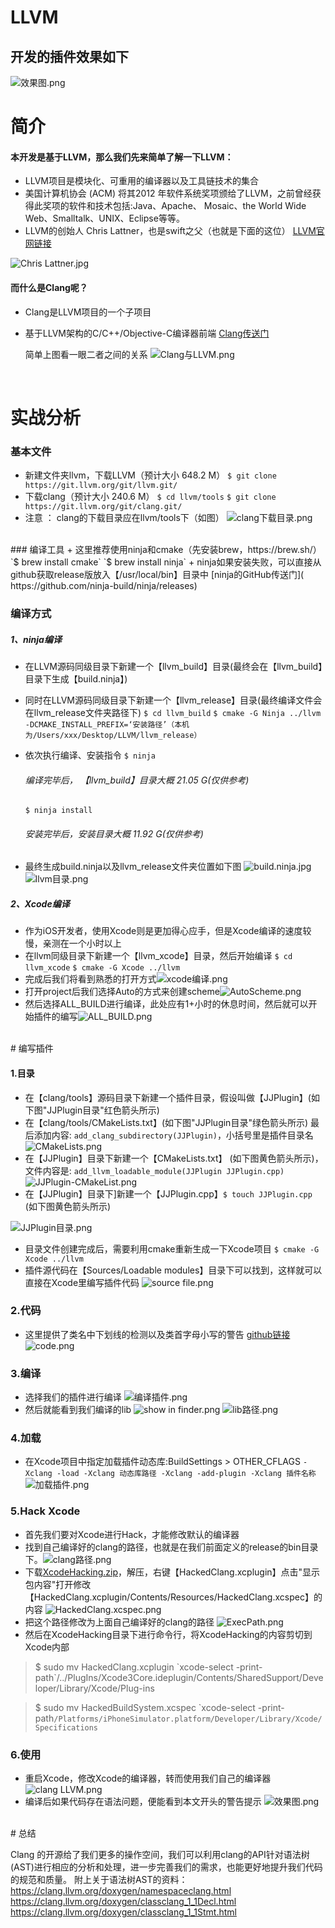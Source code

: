 # LLVM

 ## 开发的插件效果如下
![效果图.png](https://upload-images.jianshu.io/upload_images/3350266-ced03a5f6e5818e7.png?imageMogr2/auto-orient/strip%7CimageView2/2/w/1240)



# 简介

#### 本开发是基于LLVM，那么我们先来简单了解一下LLVM：
+ LLVM项目是模块化、可重用的编译器以及工具链技术的集合
+ 美国计算机协会 (ACM) 将其2012 年软件系统奖项颁给了LLVM，之前曾经获得此奖项的软件和技术包括:Java、Apache、 Mosaic、the World Wide Web、Smalltalk、UNIX、Eclipse等等。
+ LLVM的创始人 Chris Lattner，也是swift之父（也就是下面的这位） 
 [LLVM官网链接](https://llvm.org)

![Chris Lattner.jpg](https://upload-images.jianshu.io/upload_images/3350266-4c3207bd5dfa2746.jpg?imageMogr2/auto-orient/strip%7CimageView2/2/w/1240)
<br>

#### 而什么是Clang呢？
+ Clang是LLVM项目的一个子项目
+ 基于LLVM架构的C/C++/Objective-C编译器前端
[Clang传送门](http://clang.llvm.org/)

  简单上图看一眼二者之间的关系
![Clang与LLVM.png](https://upload-images.jianshu.io/upload_images/3350266-35568ab560601311.png?imageMogr2/auto-orient/strip%7CimageView2/2/w/1240)
<br>

# 实战分析

### 基本文件
+ 新建文件夹llvm，下载LLVM（预计大小 648.2 M）
`$ git clone https://git.llvm.org/git/llvm.git/`
+ 下载clang（预计大小 240.6 M）
`$ cd llvm/tools`
`$ git clone https://git.llvm.org/git/clang.git/`
+ 注意 ：
clang的下载目录应在llvm/tools下（如图）
![clang下载目录.png](https://upload-images.jianshu.io/upload_images/3350266-e7e42a014a284518.png?imageMogr2/auto-orient/strip%7CimageView2/2/w/1240)
<br>
### 编译工具
+ 这里推荐使用ninja和cmake（先安装brew，https://brew.sh/）
`$ brew install cmake`
`$ brew install ninja`
+ ninja如果安装失败，可以直接从github获取release版放入【/usr/local/bin】目录中
[ninja的GitHub传送门]( https://github.com/ninja-build/ninja/releases)

### 编译方式
##### 1、ninja编译
+ 在LLVM源码同级目录下新建一个【llvm_build】目录(最终会在【llvm_build】目录下生成【build.ninja】)
+ 同时在LLVM源码同级目录下新建一个【llvm_release】目录(最终编译文件会在llvm_release文件夹路径下)
`$ cd llvm_build`
`$ cmake -G Ninja ../llvm -DCMAKE_INSTALL_PREFIX=‘安装路径’（本机为/Users/xxx/Desktop/LLVM/llvm_release）`

+ 依次执行编译、安装指令
`$ ninja` 
  ###### 编译完毕后， 【llvm_build】目录大概 21.05 G(仅供参考)

  `$ ninja install`
  ###### 安装完毕后，安装目录大概 11.92 G(仅供参考)

+ 最终生成build.ninja以及llvm_release文件夹位置如下图
![build.ninja.jpg](https://upload-images.jianshu.io/upload_images/3350266-8df6aa029923fdee.jpg?imageMogr2/auto-orient/strip%7CimageView2/2/w/1240)
![llvm目录.png](https://upload-images.jianshu.io/upload_images/3350266-1e4e1e45537e2d32.png?imageMogr2/auto-orient/strip%7CimageView2/2/w/1240)

##### 2、Xcode编译
+ 作为iOS开发者，使用Xcode则是更加得心应手，但是Xcode编译的速度较慢，亲测在一个小时以上
+ 在llvm同级目录下新建一个【llvm_xcode】目录，然后开始编译
`$ cd llvm_xcode`
`$ cmake -G Xcode ../llvm`
+ 完成后我们将看到熟悉的打开方式![xcode编译.png](https://upload-images.jianshu.io/upload_images/3350266-458f749ccaa76512.png?imageMogr2/auto-orient/strip%7CimageView2/2/w/1240)
+ 打开project后我们选择Auto的方式来创建scheme![AutoScheme.png](https://upload-images.jianshu.io/upload_images/3350266-48ca5716ceff7961.png?imageMogr2/auto-orient/strip%7CimageView2/2/w/1240)
+ 然后选择ALL_BUILD进行编译，此处应有1+小时的休息时间，然后就可以开始插件的编写![ALL_BUILD.png](https://upload-images.jianshu.io/upload_images/3350266-ceedb81497a84a79.png?imageMogr2/auto-orient/strip%7CimageView2/2/w/1240)

<br>
# 编写插件

#### 1.目录
+ 在【clang/tools】源码目录下新建一个插件目录，假设叫做【JJPlugin】(如下图"JJPlugin目录"红色箭头所示)
+ 在【clang/tools/CMakeLists.txt】(如下图"JJPlugin目录"绿色箭头所示) 最后添加内容: `add_clang_subdirectory(JJPlugin)`，小括号里是插件目录名
![CMakeLists.png](https://upload-images.jianshu.io/upload_images/3350266-7d43922d9dfde0bb.png?imageMogr2/auto-orient/strip%7CimageView2/2/w/1240)
+ 在【JJPlugin】目录下新建一个【CMakeLists.txt】 (如下图黄色箭头所示)，文件内容是: `add_llvm_loadable_module(JJPlugin JJPlugin.cpp)`
![JJPlugin-CMakeList.png](https://upload-images.jianshu.io/upload_images/3350266-1ae6b9060be33271.png?imageMogr2/auto-orient/strip%7CimageView2/2/w/1240)
+ 在【JJPlugin】目录下]新建一个【JJPlugin.cpp】`$ touch JJPlugin.cpp` (如下图黄色箭头所示)

![JJPlugin目录.png](https://upload-images.jianshu.io/upload_images/3350266-d8baa1050085a612.png?imageMogr2/auto-orient/strip%7CimageView2/2/w/1240)

+ 目录文件创建完成后，需要利用cmake重新生成一下Xcode项目
`$ cmake -G Xcode ../llvm`
+ 插件源代码在【Sources/Loadable modules】目录下可以找到，这样就可以直接在Xcode里编写插件代码
![source file.png](https://upload-images.jianshu.io/upload_images/3350266-fe863c513579d96b.png?imageMogr2/auto-orient/strip%7CimageView2/2/w/1240)

### 2.代码
+ 这里提供了类名中下划线的检测以及类首字母小写的警告
[github链接](https://github.com/Guwudao/LLVM)
![code.png](https://upload-images.jianshu.io/upload_images/3350266-a5688734533fb4ba.png?imageMogr2/auto-orient/strip%7CimageView2/2/w/1240)

### 3.编译
+ 选择我们的插件进行编译
![编译插件.png](https://upload-images.jianshu.io/upload_images/3350266-039188995eb1a2c9.png?imageMogr2/auto-orient/strip%7CimageView2/2/w/1240)
+ 然后就能看到我们编译的lib
![show in finder.png](https://upload-images.jianshu.io/upload_images/3350266-fdbae2ffb96e551a.png?imageMogr2/auto-orient/strip%7CimageView2/2/w/1240)
![lib路径.png](https://upload-images.jianshu.io/upload_images/3350266-ff2589de9dadccfc.png?imageMogr2/auto-orient/strip%7CimageView2/2/w/1240)

### 4.加载
+ 在Xcode项目中指定加载插件动态库:BuildSettings > OTHER_CFLAGS
`-Xclang -load -Xclang 动态库路径 -Xclang -add-plugin -Xclang 插件名称`
![加载插件.png](https://upload-images.jianshu.io/upload_images/3350266-00324371cd12dd84.png?imageMogr2/auto-orient/strip%7CimageView2/2/w/1240)

### 5.Hack Xcode
+ 首先我们要对Xcode进行Hack，才能修改默认的编译器
+ 找到自己编译好的clang的路径，也就是在我们前面定义的release的bin目录下。![clang路径.png](https://upload-images.jianshu.io/upload_images/3350266-3cc0457f6f7657cb.png?imageMogr2/auto-orient/strip%7CimageView2/2/w/1240)
+ 下载[XcodeHacking.zip](https://pan.baidu.com/s/1V6XQSoRwWzRimLZKXFYKEw)，解压，右键【HackedClang.xcplugin】点击"显示包内容"打开修改【HackedClang.xcplugin/Contents/Resources/HackedClang.xcspec】的内容
![HackedClang.xcspec.png](https://upload-images.jianshu.io/upload_images/3350266-1fb95e40becf9790.png?imageMogr2/auto-orient/strip%7CimageView2/2/w/1240)
+ 把这个路径修改为上面自己编译好的clang的路径
![ExecPath.png](https://upload-images.jianshu.io/upload_images/3350266-abb6e9d8796b687a.png?imageMogr2/auto-orient/strip%7CimageView2/2/w/1240)
+ 然后在XcodeHacking目录下进行命令行，将XcodeHacking的内容剪切到Xcode内部
>$ sudo mv HackedClang.xcplugin \`xcode-select -print-
path`/../PlugIns/Xcode3Core.ideplugin/Contents/SharedSupport/Developer/Library/Xcode/Plug-ins

>$ sudo mv HackedBuildSystem.xcspec \`xcode-select -print- path`/Platforms/iPhoneSimulator.platform/Developer/Library/Xcode/Specifications`

### 6.使用
+ 重启Xcode，修改Xcode的编译器，转而使用我们自己的编译器
![clang LLVM.png](https://upload-images.jianshu.io/upload_images/3350266-7f15688d6e926455.png?imageMogr2/auto-orient/strip%7CimageView2/2/w/1240)
+ 编译后如果代码存在语法问题，便能看到本文开头的警告提示
![效果图.png](https://upload-images.jianshu.io/upload_images/3350266-3ea7eb7625b7defb.png?imageMogr2/auto-orient/strip%7CimageView2/2/w/1240)


<br>
# 总结

Clang 的开源给了我们更多的操作空间，我们可以利用clang的API针对语法树(AST)进行相应的分析和处理，进一步完善我们的需求，也能更好地提升我们代码的规范和质量。
附上关于语法树AST的资料：
https://clang.llvm.org/doxygen/namespaceclang.html
https://clang.llvm.org/doxygen/classclang_1_1Decl.html
https://clang.llvm.org/doxygen/classclang_1_1Stmt.html
